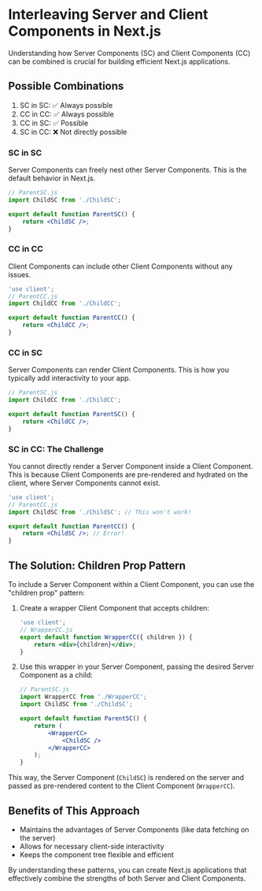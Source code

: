 # Interleaving Server and Client Components in Next.js

Understanding how Server Components (SC) and Client Components (CC) can be combined is crucial for building efficient Next.js applications.

## Possible Combinations

1. SC in SC: ✅ Always possible
2. CC in CC: ✅ Always possible
3. CC in SC: ✅ Possible
4. SC in CC: ❌ Not directly possible

### SC in SC

Server Components can freely nest other Server Components.
This is the default behavior in Next.js.

```jsx
// ParentSC.js
import ChildSC from './ChildSC';

export default function ParentSC() {
    return <ChildSC />;
}
```

### CC in CC

Client Components can include other Client Components without any issues.

```jsx
'use client';
// ParentCC.js
import ChildCC from './ChildCC';

export default function ParentCC() {
    return <ChildCC />;
}
```

### CC in SC

Server Components can render Client Components.
This is how you typically add interactivity to your app.

```jsx
// ParentSC.js
import ChildCC from './ChildCC';

export default function ParentSC() {
    return <ChildCC />;
}
```

### SC in CC: The Challenge

You cannot directly render a Server Component inside a Client Component.
This is because Client Components are pre-rendered and hydrated on the client, where Server Components cannot exist.

```jsx
'use client';
// ParentCC.js
import ChildSC from './ChildSC'; // This won't work!

export default function ParentCC() {
    return <ChildSC />; // Error!
}
```

## The Solution: Children Prop Pattern

To include a Server Component within a Client Component, you can use the "children prop" pattern:

1. Create a wrapper Client Component that accepts children:

    ```jsx
    'use client';
    // WrapperCC.js
    export default function WrapperCC({ children }) {
        return <div>{children}</div>;
    }
    ```

2. Use this wrapper in your Server Component, passing the desired Server Component as a child:

    ```jsx
    // ParentSC.js
    import WrapperCC from './WrapperCC';
    import ChildSC from './ChildSC';

    export default function ParentSC() {
        return (
            <WrapperCC>
                <ChildSC />
            </WrapperCC>
        );
    }
    ```

This way, the Server Component (`ChildSC`) is rendered on the server and passed as pre-rendered content to the Client Component (`WrapperCC`).

## Benefits of This Approach

-   Maintains the advantages of Server Components (like data fetching on the server)
-   Allows for necessary client-side interactivity
-   Keeps the component tree flexible and efficient

By understanding these patterns, you can create Next.js applications that effectively combine the strengths of both Server and Client Components.
